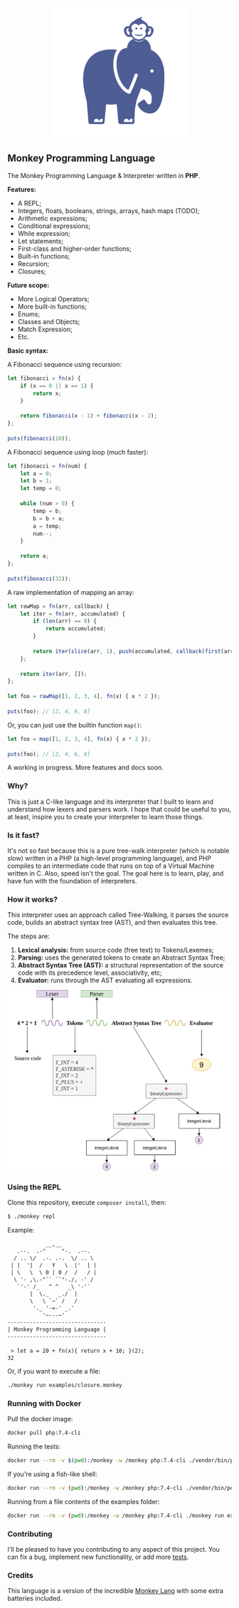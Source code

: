<p align="center">
    <img src="resources/monkey-php.png?raw=true" alt="Monkey Programming Language">
</p>

## Monkey Programming Language

The Monkey Programming Language & Interpreter written in **PHP**.

**Features:**

- A REPL;
- Integers, floats, booleans, strings, arrays, hash maps (TODO);
- Arithmetic expressions;
- Conditional expressions;
- While expression;
- Let statements;
- First-class and higher-order functions;
- Built-in functions;
- Recursion;
- Closures;

**Future scope:**

- More Logical Operators;
- More built-in functions;
- Enums;
- Classes and Objects;
- Match Expression;
- Etc.

**Basic syntax:**

A Fibonacci sequence using recursion:

```javascript
let fibonacci = fn(x) {
    if (x == 0 || x == 1) {
        return x;
    }

    return fibonacci(x - 1) + fibonacci(x - 2);
};

puts(fibonacci(10));
```

A Fibonacci sequence using loop (much faster):

```javascript
let fibonacci = fn(num) {
    let a = 0;
    let b = 1;
    let temp = 0;

    while (num > 0) {
        temp = b;
        b = b + a;
        a = temp;
        num--;
    }

    return a;
};

puts(fibonacci(32));
```

A raw implementation of mapping an array:

```javascript
let rawMap = fn(arr, callback) {
    let iter = fn(arr, accumulated) {
        if (len(arr) == 0) {
            return accumulated;
        }

        return iter(slice(arr, 1), push(accumulated, callback(first(arr))));
    };

    return iter(arr, []);
};

let foo = rawMap([1, 2, 3, 4], fn(x) { x * 2 });

puts(foo); // [2, 4, 6, 8]
```

Or, you can just use the builtin function `map()`:

```javascript
let foo = map([1, 2, 3, 4], fn(x) { x * 2 });

puts(foo); // [2, 4, 6, 8]
```

A working in progress. More features and docs soon.

### Why?

This is just a C-like language and its interpreter that I built to learn and understand how lexers and parsers work. I hope that could be useful to you, at least, inspire you to create your interpreter to learn those things.

### Is it fast?

It's not so fast because this is a pure tree-walk interpreter (which is notable slow) written in a PHP (a high-level programming language), and PHP compiles to an intermediate code that runs on top of a Virtual Machine written in C. Also, speed isn't the goal. The goal here is to learn, play, and have fun with the foundation of interpreters.

### How it works?

This interpreter uses an approach called Tree-Walking, it parses the source code, builds an abstract syntax tree (AST), and then evaluates this tree.

The steps are:

1. **Lexical analysis:** from source code (free text) to Tokens/Lexemes;
2. **Parsing:** uses the generated tokens to create an Abstract Syntax Tree;
3. **Abstract Syntax Tree (AST):** a structural representation of the source code with its precedence level, associativity, etc;
4. **Evaluator:** runs through the AST evaluating all expressions.

<p align="center">
    <img src="resources/how-it-works.png?raw=true" alt="How it works">
</p>

### Using the REPL

Clone this repository, execute `composer install`, then:

```bash
$ ./monkey repl
```

Example:

```text
            __,__
   .--.  .-"     "-.  .--.
  / .. \/  .-. .-.  \/ .. \
 | |  '|  /   Y   \  |'  | |
 | \   \  \ 0 | 0 /  /   / |
  \ '- ,\.-"`` ``"-./, -' /
   `'-' /_   ^ ^   _\ '-'`
       |  \._   _./  |
       \   \ `~` /   /
        '._ '-=-' _.'
           '~---~'
-------------------------------
| Monkey Programming Language |
-------------------------------

 > let a = 20 + fn(x){ return x + 10; }(2);
32
```

Or, if you want to execute a file:

```bash
./monkey run examples/closure.monkey
```

### Running with Docker

Pull the docker image:

```bash
docker pull php:7.4-cli
```

Running the tests:

```bash
docker run --rm -v $(pwd):/monkey -w /monkey php:7.4-cli ./vendor/bin/pest
```

If you're using a fish-like shell:

```bash
docker run --rm -v (pwd):/monkey -w /monkey php:7.4-cli ./vendor/bin/pest
```

Running from a file contents of the examples folder:

```bash
docker run --rm -v (pwd):/monkey -w /monkey php:7.4-cli ./monkey run examples/fibo_while.monkey
```

### Contributing

I'll be pleased to have you contributing to any aspect of this project. You can fix a bug, implement new functionality, or add more [tests](tests/examples).

### Credits

This language is a version of the incredible [Monkey Lang](https://monkeylang.org/) with some extra batteries included.
